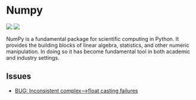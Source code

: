 
# Numpy

[![](https://img.shields.io/badge/Numpy-docs-green)](https://numpy.org)
[![](https://img.shields.io/badge/Numpy-repo-blue)](https://github.com/numpy/numpy)

NumPy is a fundamental package for scientific computing in Python. It provides the building blocks of linear algebra, statistics, and other numeric manipulation. In doing so it has become fundamental tool in both academic and industry settings.

## Issues

- [BUG: Inconsistent complex-->float casting failures](https://github.com/numpy/numpy/issues/23062)